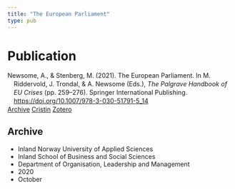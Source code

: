 ```yaml
---
title: "The European Parliament"
type: pub
---
```

<h1>Publication</h1>
<article id="csl-bib-container-ZPHXGJH9" class="csl-bib-container">
  <div class="csl-bib-body" style="line-height: 1.35; padding-left: 1em; text-indent:-1em;">
  <div class="csl-entry">Newsome, A., &amp; Stenberg, M. (2021). The European Parliament. In M. Riddervold, J. Trondal, &amp; A. Newsome (Eds.), <i>The Palgrave Handbook of EU Crises</i> (pp. 259&#x2013;276). Springer International Publishing. <a href="https://doi.org/10.1007/978-3-030-51791-5_14">https://doi.org/10.1007/978-3-030-51791-5_14</a></div>
</div>
  <div class="csl-bib-buttons">
    <a href="#taxonomy-article-ZPHXGJH9" class="csl-bib-button">Archive</a>
    <a href="https://app.cristin.no/results/show.jsf?id=1836353" alt="Cristin URL" class="csl-bib-button">Cristin</a>
    <a href="http://zotero.org/groups/5022929/items/ZPHXGJH9" alt="Zotero URL" class="csl-bib-button">Zotero</a>
  </div>
  <div id="csl-bib-meta-container-ZPHXGJH9"></div>
</article>
<div id="csl-bib-meta-ZPHXGJH9" class="csl-bib-meta">
  <article id="taxonomy-article-ZPHXGJH9" class="taxonomy-article">
    <h1>Archive</h1>
    <ul>
      <li>Inland Norway University of Applied Sciences</li>
      <li>Inland School of Business and Social Sciences</li>
      <li>Department of Organisation, Leadership and Management</li>
      <li>2020</li>
      <li>October</li>
    </ul>
  </article>
</div>
